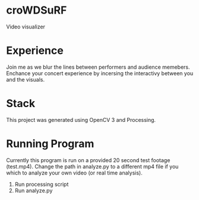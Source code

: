 # croWDSuRF
Video visualizer

# Experience
Join me as we blur the lines between performers and audience memebers.
Enchance your concert experience by incersing the interactivy between you and the visuals.

# Stack
This project was generated using OpenCV 3 and Processing.

# Running Program
Currently this program is run on a provided 20 second test footage (test.mp4). Change the path in analyze.py to a different mp4 file if you which to analyze your own video (or real time analysis).
  1. Run processing script
  2. Run analyze.py
